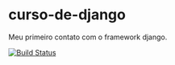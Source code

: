 # curso-de-django
Meu primeiro contato com o framework django.

[![Build Status](https://travis-ci.com/RicardoAriel09/curso-de-django.svg?branch=main)](https://travis-ci.com/RicardoAriel09/curso-de-django)